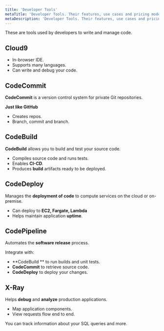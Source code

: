 ```yaml
---
title: 'Developer Tools'
metaTitle: 'Developer Tools. Their features, use cases and pricing models.'
metaDescription: 'Developer Tools. Their features, use cases and pricing models.'
---
```


These are tools used by developers to write and manage code.

## Cloud9

- In-browser IDE.
- Supports many languages.
- Can write and debug your code.

## CodeCommit

**CodeCommit** is a version control system for private Git repositories.

**Just like GitHub**

- Creates repos.
- Branch, commit and branch.

## CodeBuild

**CodeBuild** allows you to build and test your source code.

- Compiles source code and runs tests.
- Enables **CI-CD**.
- Produces **build** artifacts ready to be deployed.

## CodeDeploy

Manages the **deployment of code** to compute services on the cloud or on-premise.

- Can deploy to **EC2, Fargate, Lambda**
- Helps maintain application **uptime**.

## CodePipeline

Automates the **software release** process.

Integrate with:

- **CodeBuild ** to run builds and unit tests.
- **CodeCommit** to retrieve source code.
- **CodeDeploy** to deploy your changes.

## X-Ray

Helps **debug** and **analyze** production applications.

- Map application components.
- View requests flow end to end.

You can track information about your SQL queries and more.
